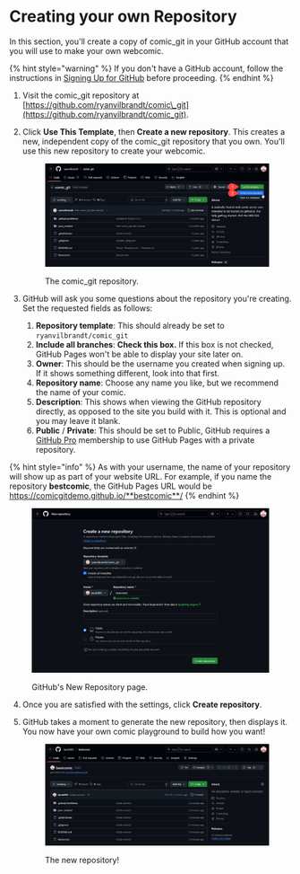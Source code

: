 # Creating your own Repository

In this section, you'll create a copy of comic\_git in your GitHub account that you will use to make your own webcomic.

{% hint style="warning" %}
If you don't have a GitHub account, follow the instructions in [Signing Up for GitHub](signing-up-for-github.md) before proceeding.
{% endhint %}

1. Visit the comic\_git repository at [https://github.com/ryanvilbrandt/comic\_git](https://github.com/ryanvilbrandt/comic_git).
2.  Click **Use This Template**, then **Create a new repository**. This creates a new, independent copy of the comic\_git repository that you own. You'll use this new repository to create your webcomic.

    <figure><img src="../.gitbook/assets/create01_use_this_template.jpg" alt="An image of the comic_git repository on GitHub. Numbered markers are pointing to 1. Use this template, 2. Create a new repository."><figcaption><p>The comic_git repository.</p></figcaption></figure>
3. GitHub will ask you some questions about the repository you're creating. Set the requested fields as follows:
   1. **Repository template**: This should already be set to `ryanvilbrandt/comic_git`
   2. **Include all branches**: **Check this box.** If this box is not checked, GitHub Pages won't be able to display your site later on.
   3. **Owner**: This should be the username you created when signing up. If it shows something different, look into that first.
   4. **Repository name**: Choose any name you like, but we recommend the name of your comic.
   5. **Description**: This shows when viewing the GitHub repository directly, as opposed to the site you build with it. This is optional and you may leave it blank.
   6. **Public** / **Private**: This should be set to Public, GitHub requires a [GitHub Pro](https://github.com/account/upgrade) membership to use GitHub Pages with a private repository.

{% hint style="info" %}
As with your username, the name of your repository will show up as part of your website URL. For example, if you name the repository **bestcomic**, the GitHub Pages URL would be https://comicgitdemo.github.io/**bestcomic**/
{% endhint %}

<figure><img src="../.gitbook/assets/create02_create_new_repo.jpg" alt="An image of GitHub&#x27;s Create a New Repository page, with sample information filled in."><figcaption><p>GitHub's New Repository page.</p></figcaption></figure>

4. Once you are satisfied with the settings, click **Create repository**.
5.  GitHub takes a moment to generate the new repository, then displays it. You now have your own comic playground to build how you want!&#x20;

    <figure><img src="../.gitbook/assets/create03_new_repo.jpg" alt="Image of a newly created GitHub repository cloned from comic_git_dev."><figcaption><p>The new repository!</p></figcaption></figure>
